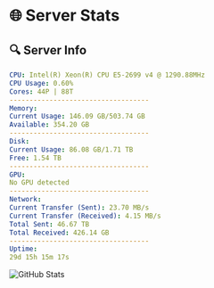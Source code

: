 # 🌐 Server Stats
## 🔍 Server Info
```yaml
CPU: Intel(R) Xeon(R) CPU E5-2699 v4 @ 1290.88MHz
CPU Usage: 0.60%
Cores: 44P | 88T
-----------------------------------
Memory:
Current Usage: 146.09 GB/503.74 GB
Available: 354.20 GB
-----------------------------------
Disk:
Current Usage: 86.08 GB/1.71 TB
Free: 1.54 TB
-----------------------------------
GPU:
No GPU detected
-----------------------------------
Network:
Current Transfer (Sent): 23.70 MB/s
Current Transfer (Received): 4.15 MB/s
Total Sent: 46.67 TB
Total Received: 426.14 GB
-----------------------------------
Uptime:
29d 15h 15m 17s
```
![GitHub Stats](https://img.shields.io/badge/Updated-2025-04-06_12:38:06-blue)